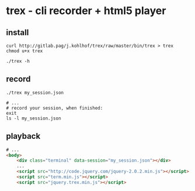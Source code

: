 # trex - cli recorder + html5 player

## install

```
curl http://gitlab.pag/j.kohlhof/trex/raw/master/bin/trex > trex
chmod u+x trex

./trex -h
```

## record

```
./trex my_session.json

# ...
# record your session, when finished:
exit
ls -l my_session.json
```

## playback

``` html
# ...
<body>
	<div class="terminal" data-session="my_session.json"></div>
	...
	<script src="http://code.jquery.com/jquery-2.0.2.min.js"></script>
	<script src="term.min.js"></script>
	<script src="jquery.trex.min.js"></script>
```
